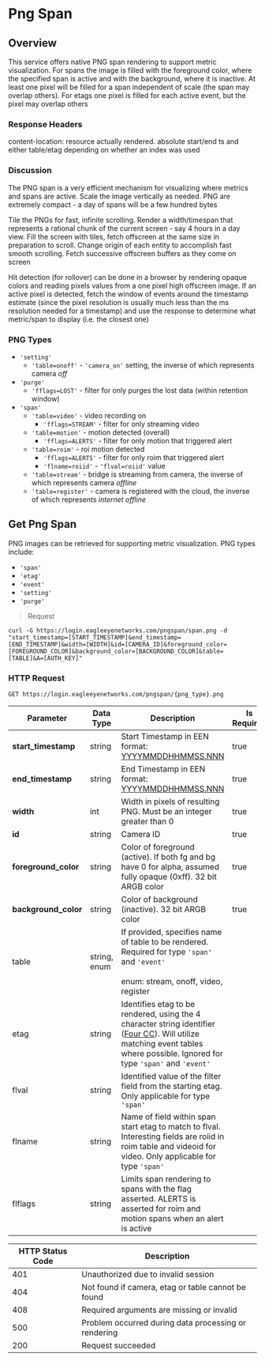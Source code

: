 # Png Span

<!--===================================================================-->
## Overview
<!--===================================================================-->

This service offers native PNG span rendering to support metric visualization. For spans the image is filled with the foreground color, where the specified span is active and with the background, where it is inactive. At least one pixel will be filled for a span independent of scale (the span may overlap others). For etags one pixel is filled for each active event, but the pixel may overlap others

### Response Headers

content-location: resource actually rendered. absolute start/end ts and either table/etag depending on whether an index was used

### Discussion

The PNG span is a very efficient mechanism for visualizing where metrics and spans are active. Scale the image vertically as needed. PNG are extremely compact - a day of spans will be a few hundred bytes

Tile the PNGs for fast, infinite scrolling. Render a width/timespan that represents a rational chunk of the current screen - say 4 hours in a day view. Fill the screen with tiles, fetch offscreen at the same size in preparation to scroll. Change origin of each entity to accomplish fast smooth scrolling. Fetch successive offscreen buffers as they come on screen

Hit detection (for rollover) can be done in a browser by rendering opaque colors and reading pixels values from a one pixel high offscreen image. If an active pixel is detected, fetch the window of events around the timestamp estimate (since the pixel resolution is usually much less than the ms resolution needed for a timestamp) and use the response to determine what metric/span to display (i.e. the closest one)

### PNG Types

  - `'setting'`
    - `'table=onoff'` - `'camera_on'` setting, the inverse of which represents camera *off*
  - `'purge'`
    - `'fflags=LOST'` - filter for only purges the lost data (within retention window)
  - `'span'`
    - `'table=video'` - video recording on
      - `'fflags=STREAM'` - filter for only streaming video
    - `'table=motion'` - motion detected (overall)
      - `'fflags=ALERTS'` - filter for only motion that triggered alert
    - `'table=roim'` - roi motion detected
      - `'fflags=ALERTS'` - filter for only roim that triggered alert
      - `'flname=roiid'` - `'flval=roiid'` value
    - `'table=stream'` - bridge is streaming from camera, the inverse of which represents camera *offline*
    - `'table=register'` - camera is registered with the cloud, the inverse of which represents *internet offline*

<!--===================================================================-->
## Get Png Span
<!--===================================================================-->

PNG images can be retrieved for supporting metric visualization. PNG types include:

  - `'span'`
  - `'etag'`
  - `'event'`
  - `'setting'`
  - `'purge'`

> Request

```shell
curl -G https://login.eagleeyenetworks.com/pngspan/span.png -d "start_timestamp=[START_TIMESTAMP]&end_timestamp=[END_TIMESTAMP]&width=[WIDTH]&id=[CAMERA_ID]&foreground_color=[FOREGROUND_COLOR]&background_color=[BACKGROUND_COLOR]&table=[TABLE]&A=[AUTH_KEY]"
```

### HTTP Request

`GET https://login.eagleeyenetworks.com/pngspan/{png_type}.png`

Parameter            | Data Type    | Description | Is Required
---------            | ---------    | ----------- | -----------
**start_timestamp**  | string       | Start Timestamp in EEN format: [YYYYMMDDHHMMSS.NNN](#een-timestamp) | true
**end_timestamp**    | string       | End Timestamp in EEN format: [YYYYMMDDHHMMSS.NNN](#een-timestamp) | true
**width**            | int          | Width in pixels of resulting PNG. Must be an integer greater than 0 | true
**id**               | string       | Camera ID | true
**foreground_color** | string       | Color of foreground (active). If both fg and bg have 0 for alpha, assumed fully opaque (0xff). 32 bit ARGB color | true
**background_color** | string       | Color of background (inactive). 32 bit ARGB color | true
table                | string, enum | If provided, specifies name of table to be rendered. Required for type `'span'` and `'event'` <br><br>enum: stream, onoff, video, register
etag                 | string       | Identifies etag to be rendered, using the 4 character string identifier ([Four CC](#event-objects)). Will utilize matching event tables where possible. Ignored for type `'span'` and `'event'`
flval                | string       | Identified value of the filter field from the starting etag. Only applicable for type `'span'`
flname               | string       | Name of field within span start etag to match to flval. Interesting fields are roiid in roim table and videoid for video. Only applicable for type `'span'`
flflags              | string       | Limits span rendering to spans with the flag asserted. ALERTS is asserted for roim and motion spans when an alert is active

HTTP Status Code | Description
---------------- | -----------
401	| Unauthorized due to invalid session
404	| Not found if camera, etag or table cannot be found
408	| Required arguments are missing or invalid
500	| Problem occurred during data processing or rendering
200	| Request succeeded
